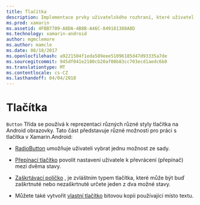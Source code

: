 ```yaml
---
title: Tlačítka
description: Implementace prvky uživatelského rozhraní, které uživatel klepnutím k provedení akce
ms.prod: xamarin
ms.assetid: 4FBB7789-A8DA-4B8B-A46C-849181388A8D
ms.technology: xamarin-android
author: mgmclemore
ms.author: mamcle
ms.date: 08/18/2017
ms.openlocfilehash: a9221504f1eda589eee51096185d47d93335a7de
ms.sourcegitcommit: 945df041e2180cb20af08b83cc703ecd1aedc6b0
ms.translationtype: MT
ms.contentlocale: cs-CZ
ms.lasthandoff: 04/04/2018
---
```

# <a name="buttons"></a>Tlačítka

`Button` Třída se používá k reprezentaci různých různé styly tlačítka na Android obrazovky. Tato část představuje různé možnosti pro práci s tlačítka v Xamarin.Android:

-   [RadioButton](~/android/user-interface/controls/buttons/radio-button.md) umožňuje uživateli vybrat jednu možnost ze sady.

-   [Přepínací tlačítko](~/android/user-interface/controls/buttons/toggle-button.md) povolit nastavení uživatele k převrácení (přepínač) mezi dvěma stavy.

-   [Zaškrtávací políčko](~/android/user-interface/controls/buttons/check-box.md) , je zvláštním typem tlačítka, které může být buď zaškrtnuté nebo nezaškrtnuté určete jeden z dva možné stavy.

-   Můžete také vytvořit [vlastní tlačítko](~/android/user-interface/controls/buttons/custom-button.md) bitovou kopii používající místo textu.

